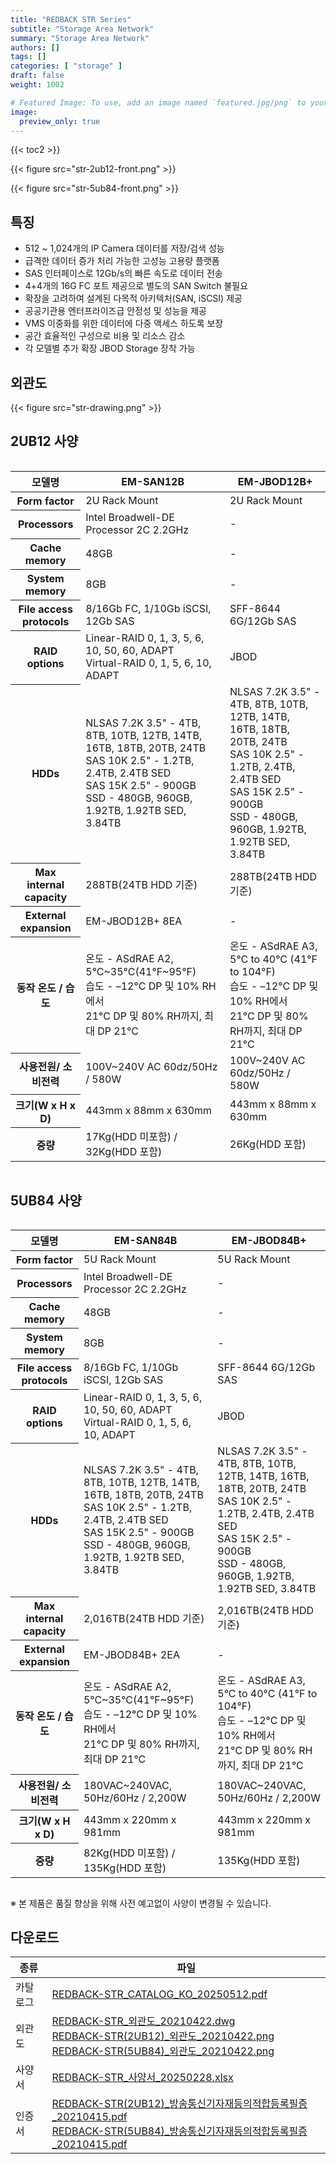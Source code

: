 ```yaml
---
title: "REDBACK STR Series"
subtitle: "Storage Area Network"
summary: "Storage Area Network"
authors: []
tags: []
categories: [ "storage" ]
draft: false
weight: 1002

# Featured Image: To use, add an image named `featured.jpg/png` to your page's folder.
image:
  preview_only: true
---
```


{{< toc2 >}}

<div class="container">
<div class="row align-items-center">
<div class="col-sm">

{{< figure src="str-2ub12-front.png" >}}

</div>
<div class="col-sm">

{{< figure src="str-5ub84-front.png" >}}

</div>
</div>
</div>

<div class="container">
<div class="row align-items-top">
<div class="col-12 col-sm-7 pl-0">

## 특징

- 512 ~ 1,024개의 IP Camera 데이터를 저장/검색 성능
- 급격한 데이터 증가 처리 가능한 고성능 고용량 플랫폼
- SAS 인터페이스로 12Gb/s의 빠른 속도로 데이터 전송
- 4+4개의 16G FC 포트 제공으로 별도의 SAN Switch 불필요 
- 확장을 고려하여 설계된 다목적 아키텍처(SAN, iSCSI) 제공
- 공공기관용 엔터프라이즈급 안정성 및 성능을 제공
- VMS 이중화를 위한 데이터에 다중 액세스 하도록 보장
- 공간 효율적인 구성으로 비용 및 리소스 감소
- 각 모델별 추가 확장 JBOD Storage 장착 가능

</div>
<div class="col-12 col-sm-5 pl-0">

## 외관도

{{< figure src="str-drawing.png" >}}


</div>
</div>
</div>



## 2UB12 사양

<div style="overflow-x: auto">
<table class="spec">
<thead>
<tr>
<th>모델명</th>
<th>EM-SAN12B</th>
<th>EM-JBOD12B+</th>
</tr>
</thead>
<tbody>
<tr>
<th>Form factor</th>
<td>2U Rack Mount</td>
<td>2U Rack Mount</td>
</tr>
<tr>
<th>Processors</th>
<td>Intel Broadwell-DE Processor 2C 2.2GHz</td>
<td>-</td>
</tr>
<tr>
<th>Cache memory</th>
<td>48GB</td>
<td>-</td>
</tr>
<tr>
<th>System memory</th>
<td>8GB</td>
<td>-</td>
</tr>
<tr>
<th>File access protocols</th>
<td>8/16Gb FC, 1/10Gb iSCSI, 12Gb SAS</td>
<td>SFF-8644 6G/12Gb SAS</td>
</tr>
<tr>
<th>RAID options</th>
<td>Linear-RAID 0, 1, 3, 5, 6, 10, 50, 60, ADAPT<br>Virtual-RAID 0, 1, 5, 6, 10, ADAPT</td>
<td>JBOD</td>
</tr>
<tr>
<th>HDDs</th>
<td>NLSAS 7.2K 3.5" - 4TB, 8TB, 10TB, 12TB, 14TB, 16TB, 18TB, 20TB, 24TB<br>SAS 10K 2.5" - 1.2TB, 2.4TB, 2.4TB SED<br>SAS 15K 2.5" - 900GB<br>SSD - 480GB, 960GB, 1.92TB, 1.92TB SED, 3.84TB</td>
<td>NLSAS 7.2K 3.5" - 4TB, 8TB, 10TB, 12TB, 14TB, 16TB, 18TB, 20TB, 24TB<br>SAS 10K 2.5" - 1.2TB, 2.4TB, 2.4TB SED<br>SAS 15K 2.5" - 900GB<br>SSD - 480GB, 960GB, 1.92TB, 1.92TB SED, 3.84TB</td>
</tr>
<tr>
<th>Max internal capacity</th>
<td>288TB(24TB HDD 기준)</td>
<td>288TB(24TB HDD 기준)</td>
</tr>
<tr>
<th>External expansion</th>
<td>EM-JBOD12B+ 8EA</td>
<td>-</td>
</tr>
<tr>
<th>동작 온도 / 습도</th>
<td>온도 - ASdRAE A2, 5°C~35°C(41°F~95°F)<br>습도 - –12°C DP 및 10% RH에서<br> 21°C DP 및 80% RH까지, 최대 DP 21°C</td>
<td>온도 - ASdRAE A3, 5°C to 40°C (41°F to 104°F)<br>습도 - –12°C DP 및 10% RH에서<br> 21°C DP 및 80% RH까지, 최대 DP 21°C</td>
</tr>
<tr>
<th>사용전원/ 소비전력</th>
<td>100V~240V AC 60dz/50Hz / 580W</td>
<td>100V~240V AC 60dz/50Hz / 580W</td>
</tr>
<tr>
<th>크기(W x H x D)</th>
<td>443mm x 88mm x 630mm</td>
<td>443mm x 88mm x 630mm</td>
</tr>
<tr>
<th>중량</th>
<td>17Kg(HDD 미포함) / 32Kg(HDD 포함)</td>
<td>26Kg(HDD 포함)</td>
</tr>
</tbody>
</table>
</div>

## 5UB84 사양

<div style="overflow-x: auto">
<table class="spec">
<thead>
<tr>
<th>모델명</th>
<th>EM-SAN84B</th>
<th>EM-JBOD84B+</th>
</tr>
</thead>
<tbody>
<tr>
<th>Form factor</th>
<td>5U Rack Mount</td>
<td>5U Rack Mount</td>
</tr>
<tr>
<th>Processors</th>
<td>Intel Broadwell-DE Processor 2C 2.2GHz</td>
<td>-</td>
</tr>
<tr>
<th>Cache memory</th>
<td>48GB</td>
<td>-</td>
</tr>
<tr>
<th>System memory</th>
<td>8GB</td>
<td>-</td>
</tr>
<tr>
<th>File access protocols</th>
<td>8/16Gb FC, 1/10Gb iSCSI, 12Gb SAS</td>
<td>SFF-8644 6G/12Gb SAS</td>
</tr>
<tr>
<th>RAID options</th>
<td>Linear-RAID 0, 1, 3, 5, 6, 10, 50, 60, ADAPT<br>Virtual-RAID 0, 1, 5, 6, 10, ADAPT</td>
<td>JBOD</td>
</tr>
<tr>
<th>HDDs</th>
<td>NLSAS 7.2K 3.5" - 4TB, 8TB, 10TB, 12TB, 14TB, 16TB, 18TB, 20TB, 24TB<br>SAS 10K 2.5" - 1.2TB, 2.4TB, 2.4TB SED<br>SAS 15K 2.5" - 900GB<br>SSD - 480GB, 960GB, 1.92TB, 1.92TB SED, 3.84TB</td>
<td>NLSAS 7.2K 3.5" - 4TB, 8TB, 10TB, 12TB, 14TB, 16TB, 18TB, 20TB, 24TB<br>SAS 10K 2.5" - 1.2TB, 2.4TB, 2.4TB SED<br>SAS 15K 2.5" - 900GB<br>SSD - 480GB, 960GB, 1.92TB, 1.92TB SED, 3.84TB</td>
</tr>
<tr>
<th>Max internal capacity</th>
<td>2,016TB(24TB HDD 기준)</td>
<td>2,016TB(24TB HDD 기준)</td>
</tr>
<tr>
<th>External expansion</th>
<td>EM-JBOD84B+ 2EA</td>
<td>-</td>
</tr>
<tr>
<th>동작 온도 / 습도</th>
<td>온도 - ASdRAE A2, 5°C~35°C(41°F~95°F)<br>습도 - –12°C DP 및 10% RH에서<br> 21°C DP 및 80% RH까지, 최대 DP 21°C</td>
<td>온도 - ASdRAE A3, 5°C to 40°C (41°F to 104°F)<br>습도 - –12°C DP 및 10% RH에서<br> 21°C DP 및 80% RH까지, 최대 DP 21°C</td>
</tr>
<tr>
<th>사용전원/ 소비전력</th>
<td>180VAC~240VAC, 50Hz/60Hz / 2,200W</td>
<td>180VAC~240VAC, 50Hz/60Hz / 2,200W</td>
</tr>
<tr>
<th>크기(W x H x D)</th>
<td>443mm x 220mm x 981mm</td>
<td>443mm x 220mm x 981mm</td>
</tr>
<tr>
<th>중량</th>
<td>82Kg(HDD 미포함) / 135Kg(HDD 포함)</td>
<td>135Kg(HDD 포함)</td>
</tr>
</tbody>
</table>
</div>


※ 본 제품은 품질 향상을 위해 사전 예고없이 사양이 변경될 수 있습니다.

## 다운로드

종류 | 파일
---- | ----
카탈로그 | [REDBACK-STR_CATALOG_KO_20250512.pdf](https://www.emstone.com/data/sales/ko/REDBACK-STR_CATALOG_KO_20250512.pdf)
외관도 | [REDBACK-STR_외관도_20210422.dwg](https://www.emstone.com/data/sales/ko/REDBACK-STR_외관도_20210422.dwg)<br>[REDBACK-STR(2UB12)_외관도_20210422.png](https://www.emstone.com/data/sales/ko/REDBACK-STR(2UB12)_외관도_20210422.png)<br>[REDBACK-STR(5UB84)_외관도_20210422.png](https://www.emstone.com/data/sales/ko/REDBACK-STR(5UB84)_외관도_20210422.png)
사양서 | [REDBACK-STR_사양서_20250228.xlsx](https://www.emstone.com/data/sales/ko/REDBACK-STR_사양서_20250228.xlsx)
인증서 | [REDBACK-STR(2UB12)_방송통신기자재등의적합등록필증_20210415.pdf](https://www.emstone.com/data/sales/ko/REDBACK-STR(2UB12)_방송통신기자재등의적합등록필증_20210415.pdf)<br>[REDBACK-STR(5UB84)_방송통신기자재등의적합등록필증_20210415.pdf](https://www.emstone.com/data/sales/ko/REDBACK-STR(5UB84)_방송통신기자재등의적합등록필증_20210415.pdf)